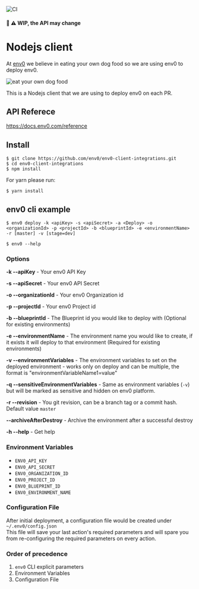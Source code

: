 ![CI](https://github.com/env0/env0-client-integrations/workflows/CI/badge.svg?branch=master)

#### 🚧 ⚠️ WIP, the API may change 

# Nodejs client

At [env0](https://env0.com) we believe in eating your own dog food so we are using env0 to deploy env0.

![eat your own dog food]( https://assets.hwvp.com/uploads/articles/eat-your-own-dogfood-saas-vendors-aka-drink-your-own-champagne/_blogFeaturedImage/dogfood.jpg)

This is a Nodejs client that we are using to deploy env0 on each PR.

## API Referece

https://docs.env0.com/reference

## Install

```
$ git clone https://github.com/env0/env0-client-integrations.git
$ cd env0-client-integrations
$ npm install
```

For yarn please run:

``$ yarn install``


## env0 cli example

  `$ env0 deploy -k <apiKey> -s <apiSecret> -a <Deploy> -o <organizationId> -p <projectId> -b <blueprintId> -e <environmentName> -r [master] -v [stage=dev]`
  
  `$ env0 --help`

### Options

  **-k --apiKey** - Your env0 API Key

  **-s --apiSecret** - Your env0 API Secret

  **-o --organizationId** - Your env0 Organization id

  **-p --projectId** - Your env0 Project id

  **-b --blueprintId** - The Blueprint id you would like to deploy with (Optional for existing environments)

  **-e --environmentName** - The environment name you would like to create, if it exists it will deploy to that environment (Required for existing environments)
      
  **-v --environmentVariables** - The environment variables to set on the deployed environment - works only on deploy and can be multiple, the format is "environmentVariableName1=value" 
  
  **-q --sensitiveEnvironmentVariables** - Same as environment variables (`-v`) but will be marked as sensitive and hidden on env0 platform. 

  **-r --revision** - You git revision, can be a branch tag or a commit hash. Default value `master`

  **--archiveAfterDestroy** - Archive the environment after a successful destroy

  **-h --help** - Get help
  
### Environment Variables

* `ENV0_API_KEY`
* `ENV0_API_SECRET`
* `ENV0_ORGANIZATION_ID` 
* `ENV0_PROJECT_ID`
* `ENV0_BLUEPRINT_ID`
* `ENV0_ENVIRONMENT_NAME`

### Configuration File
After initial deployment, a configuration file would be created under `~/.env0/config.json`<br/>
This file will save your last action's required parameters and will spare you from re-configuring the required parameters on every action.

### Order of precedence
1. `env0` CLI explicit parameters
2. Environment Variables
3. Configuration File
